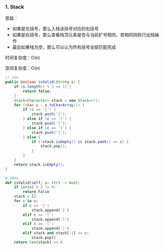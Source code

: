 ### 1. Stack

思路：

* 如果是左括号，那么入栈该括号对应的右括号
* 如果是右括号，那么查看栈顶元素是否与当前扩号相同，若相同则执行出栈操作
* 最后如果栈为空，那么可以认为所有括号全部匹配完成

时间复杂度：O(n)

空间复杂度：O(n)

```java
// 1ms
public boolean isValid(String s) {
    if (s.length() % 2 == 1) {
        return false;
    }
    Stack<Character> stack = new Stack<>();
    for (char c : s.toCharArray()) {
        if (c == '{') {
            stack.push('}');
        } else if (c == '[') {
            stack.push(']');
        } else if (c == '(') {
            stack.push(')');
        } else {
            if (!stack.isEmpty() && stack.peek() == c) {
                stack.pop();
            }
        }
    }
    return stack.isEmpty();
}
```

```python
# 36ms
def isValid(self, s: str) -> bool:
    if len(s) % 2 != 0:
        return False
    stack = []
    for c in s:
        if c == '{':
            stack.append('}')
        elif c == '[':
            stack.append(']')
        elif c == '(':
            stack.append(')')
        elif stack and stack[-1] == c:
            stack.pop()
    return len(stack) == 0
```